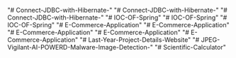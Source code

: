 "# Connect-JDBC-with-Hibernate-" 
"# Connect-JDBC-with-Hibernate-" 
"# Connect-JDBC-with-Hibernate-" 
"# IOC-OF-Spring" 
"# IOC-OF-Spring" 
"# IOC-OF-Spring" 
"# E-Commerce-Application" 
"# E-Commerce-Application" 
"# E-Commerce-Application" 
"# E-Commerce-Application" 
"# E-Commerce-Application" 
"# Last-Year-Project-Details-Website" 
"# JPEG-Vigilant-AI-POWERD-Malware-Image-Detection-" 
"# Scientific-Calculator" 
